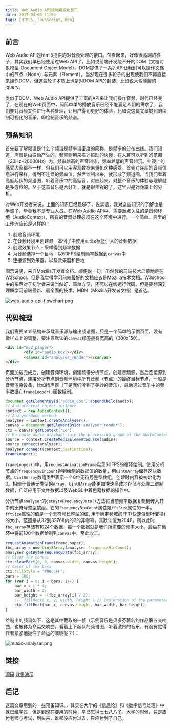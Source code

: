 ```yaml
---
title: Web Audio API绘制可视化音乐
date: 2017-04-03 11:50
tags: [HTML5, JavaScript, Web]
---
```

## 前言

Web Audio API是html5提供的对音频处理的接口。乍看起来，好像很高端的样子，其实我们早已经使用过Web API了，比如说前端开发绕不开的DOM（文档对象模型-Document Object Model）。DOM提供了一系列API让我们可以操作文档中的节点（Node）与元素（Element）。当然现在很多轮子的出现使我们不再直接来操作DOM，但这些轮子本质上也是对DOM API的封装，比如说大名鼎鼎的jquery。


<!--more-->


类似于DOM，Web Audio API提供了丰富的API来让我们操作音频。时代已经变了，在现在的Web页面中，简简单单的播放音乐已经不能满足人们的需求了，我们要对音频文件进行各种处理，让用户得到更好的体验，比如说这篇文章提到的绘制可视化的音乐，即绘制音乐的频谱。

## 预备知识

首先要了解频谱是什么？频谱是频率谱密度的简称，是频率的分布曲线。我们知道，声音是由振动产生的，频率则用来描述振动的快慢，在人耳可以听到的范围（20Hz~20000Hz）内，频率越高的声音越尖，频率越低的声音越沉。主观上的感受大家都不一样，但我们可以用客观数据来量化这种感受。首先对连续的音频信息进行采样，得到不连续的频率值，然后绘制出来，就形成了频道图。当我们看着高低起伏的频道图，听着音乐中的高低音，对应起来，对整个音乐的体验与理解就是多方位的。至于这首音乐是否好听，就是很主观的了，这里只是对频率上的分析。

对Web开发者来说，上面的知识已经足够了，说实话，我对这些知识的了解也是半调子，毕竟我不是专业人员。在Web Audio API中，需要重点关注的是音频环境（AudioContext），所有的音频处理必须在这个环境中进行。一个简单、典型的工作流应该是这样的：
1. 创建音频环境
2. 在音频环境里创建源 - 本例子中使用`audio`标签引入的音频数据
3. 创建效果节点 - 采样得到频率数据
4. 为音频选择一个目地 - 以60FPS绘制频率数据到`canvas`中
5. 连接源到效果器，以及效果器和目地

图示说明，来自Mozilla开发者文档。顺便说一句，虽然我的前端技术启蒙地是在[W3school][1]，但是我觉得学习前端最好的文档应该是[Mozilla技术文档][2]。W3school中的东西对于初学者来说当然好，简单方便，还可以在线运行代码。但是要想深刻理解学习前端最新、最全面的技术，MDN（Mozilla开发者文档）是首选。

![web-audio-api-flowchart.png][3]

## 代码梳理
我们需要html结构来承载音乐源与输出频谱图，只是一个简单的示例页面，没有做样式上的调整，要注意默认的`canvas`标签是有宽高的（300x150）。
```html
<div id="mp3_player">
        <div id="audio_box"></div>
        <canvas id="analyser_render"></canvas>
</div>
```
页面加载完成后，创建音频环境，创建频谱分析节点，创建音频源，然后连接源到分析节点，连接分析节点到音频环境中所有音频（节点）的最终目标节点，一般是音频渲染设备，比如扬声器（于是我们听到了美妙的音乐），最后通过音乐中的频率数据在`frameLooper()`函数绘制。
```JavaScript
document.getElementById('audio_box').appendChild(audio);
// AudioContext object instance
context = new AudioContext();
// AnalyserNode method
analyser = context.createAnalyser(); 
canvas = document.getElementById('analyser_render');
ctx = canvas.getContext('2d');
// Re-route audio playback into the processing graph of the AudioContext
source = context.createMediaElementSource(audio);
source.connect(analyser);
analyser.connect(context.destination);
frameLooper();
```
`frameLooper()`中，用`requestAnimationFrame`实现60FPS的循环绘制。使用分析节点的`frequencyBinCount`得到绘制的数据值的数量，用`Uint8Array`储存这些数据。`Uint8Array`数组类型表示一个8位无符号整型数组，创建时内容被初始化为0。相较于普通无类型的`Array`，`Uint8Array`能更加快速高效地存储与处理二进制数据，广泛应用于文件数据以及WebGL中着色器数据的操作中。

分析节点`analyser`的`getByteFrequencyData()`方法将当前频率数据复制到传入其中的无符号整型数组。它的`frequencyBinCount`属性是`fftSize`属性的一半。`fftSize`属性的值是一个无符号长整型的值, 用于确定频域的FFT(快速傅里叶变换)的大小，范围是从32到32768内的2的非零幂，其默认值为2048。所以此时`fbc_array`存储有1024个数据，每一个数据就是我们所需要的频率大小。最后在循环中将前100个数据绘制到`canvas`中，至此收工。

```JavaScript
requestAnimationFrame(frameLooper);
fbc_array = new Uint8Array(analyser.frequencyBinCount);
analyser.getByteFrequencyData(fbc_array);
// Clear the canvas
ctx.clearRect(0, 0, canvas.width, canvas.height);
// Color of the bars
ctx.fillStyle = '#00CCFF'; 
bars = 100;
for (var i = 0; i < bars; i++) {
    bar_x = i * 4;
    bar_width = 2;
    bar_height = -(fbc_array[i] / 2);
    //  fillRect( x, y, width, height ) // Explanation of the parameters below
    ctx.fillRect(bar_x, canvas.height, bar_width, bar_height);
}
```
绘制出的频谱如下，这是其中截取的一帧（示例音乐是贝多芬著名的作品第五交响曲，也被称为命运交响曲，看着上下起伏的频谱图，听着激昂的音乐，有没有觉得作者紧紧地扼住了命运的喉咙呢？）：

![music-analyser.png][4]

## 链接
[源码][5]
[效果演示][6]
## 后记
这篇文章用到的一些预备知识。，其实在大学的《信息论》和《数字信号处理》中就已经学过，但是到现在要用的时候，早已忘得七七八八了，大学的时候，只是应付老师与考试，到头来，谁都没应付过去，只应付到了自己。

  [1]: http://www.w3school.com.cn/index.html
  [2]: https://developer.mozilla.org/zh-CN/docs/Web
  [3]: /img/web-audio-api-flowchart.png
  [4]: /img/music-analyser.png
  [5]: https://github.com/chunqiuyiyu/learn-javascript/tree/master/music-analyser
  [6]: http://www.chunqiuyiyu.com/usr/uploads/demos/music-analyser/index.html



